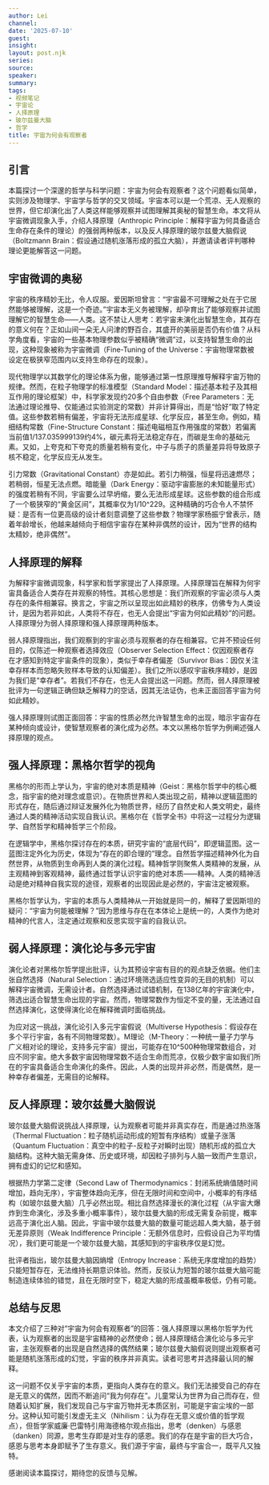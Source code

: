 ```yaml
---
author: Lei
channel: 
date: '2025-07-10'
guest: 
insight: 
layout: post.njk
series: 
source: 
speaker: 
summary: 
tags:
- 视频笔记
- 宇宙论
- 人择原理
- 玻尔兹曼大脑
- 哲学
title: 宇宙为何会有观察者
---
```


## 引言

本篇探讨一个深邃的哲学与科学问题：宇宙为何会有观察者？这个问题看似简单，实则涉及物理学、宇宙学与哲学的交叉领域。宇宙本可以是一个荒凉、无人观察的世界，但它却演化出了人类这样能够观察并试图理解其奥秘的智慧生命。本文将从宇宙微调现象入手，介绍人择原理（Anthropic
Principle：解释宇宙为何具备适合生命存在条件的理论）的强弱两种版本，以及反人择原理的玻尔兹曼大脑假说（Boltzmann
Brain：假设通过随机涨落形成的孤立大脑），并邀请读者评判哪种理论更能解答这一问题。

## 宇宙微调的奥秘

宇宙的秩序精妙无比，令人叹服。爱因斯坦曾言：“宇宙最不可理解之处在于它居然能够被理解，这是一个奇迹。”宇宙本无义务被理解，却孕育出了能够观察并试图理解它的智慧生命——人类。这不禁让人思考：若宇宙未演化出智慧生命，其存在的意义何在？正如山间一朵无人问津的野百合，其盛开的美丽是否仍有价值？从科学角度看，宇宙的一些基本物理参数似乎被精确“微调”过，以支持智慧生命的出现，这种现象被称为宇宙微调（Fine-Tuning
of the
Universe：宇宙物理常数被设定在极狭窄范围内以支持生命存在的现象）。

现代物理学以其数学化的理论体系为傲，能够通过第一性原理推导解释宇宙万物的规律。然而，在粒子物理学的标准模型（Standard
Model：描述基本粒子及其相互作用的理论框架）中，科学家发现约20多个自由参数（Free
Parameters：无法通过理论推导、仅能通过实验测定的常数）并非计算得出，而是“恰好”取了特定值。这些参数若稍有偏差，宇宙将无法形成星球、化学反应，甚至生命。例如，精细结构常数（Fine-Structure
Constant：描述电磁相互作用强度的常数）若偏离当前值1/137.035999139约4%，碳元素将无法稳定存在，而碳是生命的基础元素。又如，上夸克和下夸克的质量若稍有变化，中子与质子的质量差异将导致原子核不稳定，化学反应无从发生。

引力常数（Gravitational
Constant）亦是如此。若引力稍强，恒星将迅速燃尽；若稍弱，恒星无法点燃。暗能量（Dark
Energy：驱动宇宙膨胀的未知能量形式）的强度若稍有不同，宇宙要么过早坍缩，要么无法形成星球。这些参数的组合形成了一个极狭窄的“黄金区间”，其概率仅为1/10^229。这种精确的巧合令人不禁怀疑：是否有一位更高级的设计者刻意调整了这些参数？物理学家杨振宁曾表示，随着年龄增长，他越来越倾向于相信宇宙存在某种非偶然的设计，因为“世界的结构太精妙，绝非偶然”。

## 人择原理的解释

为解释宇宙微调现象，科学家和哲学家提出了人择原理。人择原理旨在解释为何宇宙具备适合人类存在并观察的特性。其核心思想是：我们所观察的宇宙必须与人类存在的条件相兼容。换言之，宇宙之所以呈现出如此精妙的秩序，仿佛专为人类设计，是因为若非如此，人类将不存在，也无人会提出“宇宙为何如此精妙”的问题。人择原理分为弱人择原理和强人择原理两种版本。

弱人择原理指出，我们观察到的宇宙必须与观察者的存在相兼容。它并不预设任何目的，仅陈述一种观察者选择效应（Observer
Selection
Effect：仅因观察者存在才感知到特定宇宙条件的现象），类似于幸存者偏差（Survivor
Bias：因仅关注幸存样本而忽略失败样本导致的认知偏差）。我们之所以感叹宇宙秩序精妙，是因为我们是“幸存者”。若我们不存在，也无人会提出这一问题。然而，弱人择原理被批评为一句逻辑正确但缺乏解释力的空话，因其无法证伪，也未正面回答宇宙为何如此精妙。

强人择原理则试图正面回答：宇宙的性质必然允许智慧生命的出现，暗示宇宙存在某种倾向或设计，使智慧观察者的演化成为必然。本文以黑格尔哲学为例阐述强人择原理的观点。

## 强人择原理：黑格尔哲学的视角

黑格尔的形而上学认为，宇宙的绝对本质是精神（Geist：黑格尔哲学中的核心概念，指宇宙的绝对理念或意识）。在物质世界和人类出现之前，精神以逻辑蓝图的形式存在，随后通过辩证发展外化为物质世界，经历了自然史和人类文明史，最终通过人类的精神活动实现自我认识。黑格尔在《哲学全书》中将这一过程分为逻辑学、自然哲学和精神哲学三个阶段。

在逻辑学中，黑格尔探讨存在的本质，研究宇宙的“底层代码”，即逻辑蓝图。这一蓝图注定外化为历史，体现为“存在的即合理的”理念。自然哲学描述精神外化为自然世界，从物质到生命再到人类的演化过程。精神哲学则聚焦人类精神的发展，从主观精神到客观精神，最终通过哲学认识宇宙的绝对本质——精神。人类的精神活动是绝对精神自我实现的途径，观察者的出现因此是必然的，宇宙注定被观察。

黑格尔哲学认为，宇宙的本质与人类精神从一开始就是同一的，解释了爱因斯坦的疑问：“宇宙为何能被理解？”因为思维与存在在本体论上是统一的，人类作为绝对精神的代言人，注定通过观察和反思实现宇宙的自我认识。

## 弱人择原理：演化论与多元宇宙

演化论者对黑格尔哲学提出批评，认为其预设宇宙有目的的观点缺乏依据。他们主张自然选择（Natural
Selection：通过环境筛选适应性变异的无目的机制）可以解释宇宙微调，无需设计者。自然选择通过试错机制，在138亿年的宇宙演化中，筛选出适合智慧生命出现的宇宙。然而，物理常数作为恒定不变的量，无法通过自然选择演化，这使得演化论在解释微调时面临挑战。

为应对这一挑战，演化论引入多元宇宙假说（Multiverse
Hypothesis：假设存在多个平行宇宙，各有不同物理常数）。M理论（M-Theory：一种统一量子力学与广义相对论的理论，支持多元宇宙）提出，可能存在10^500种物理常数组合，对应不同宇宙。绝大多数宇宙因物理常数不适合生命而荒凉，仅极少数宇宙如我们所在的宇宙具备适合生命演化的条件。因此，人类的出现并非必然，而是偶然，是一种幸存者偏差，无需目的论解释。

## 反人择原理：玻尔兹曼大脑假说

玻尔兹曼大脑假说挑战人择原理，认为观察者可能并非真实存在，而是通过热涨落（Thermal
Fluctuation：粒子随机运动形成的短暂有序结构）或量子涨落（Quantum
Fluctuation：真空中的粒子-反粒子对瞬时出现）随机形成的孤立大脑结构。这种大脑无需身体、历史或环境，却因粒子排列与人脑一致而产生意识，拥有虚幻的记忆和感知。

根据热力学第二定律（Second Law of
Thermodynamics：封闭系统熵值随时间增加，趋向无序），宇宙整体趋向无序，但在无限时间和空间中，小概率的有序结构（如玻尔兹曼大脑）几乎必然出现。相比自然选择漫长的演化过程（从宇宙大爆炸到生命演化，涉及多重小概率事件），玻尔兹曼大脑的形成无需复杂前提，概率远高于演化出人脑。因此，宇宙中玻尔兹曼大脑的数量可能远超人类大脑，基于弱无差异原则（Weak
Indifference
Principle：无额外信息时，应假设自己为平均情况），我们更可能是一个玻尔兹曼大脑，其感知到的宇宙秩序仅是幻觉。

批评者指出，玻尔兹曼大脑因熵增（Entropy
Increase：系统无序度增加的趋势）只能短暂存在，无法维持长期意识体验。然而，反驳认为短暂的玻尔兹曼大脑可能制造连续体验的错觉，且在无限时空下，稳定大脑的形成虽概率极低，仍有可能。

## 总结与反思

本文介绍了三种对“宇宙为何会有观察者”的回答：强人择原理以黑格尔哲学为代表，认为观察者的出现是宇宙精神的必然使命；弱人择原理结合演化论与多元宇宙，主张观察者的出现是自然选择的偶然结果；玻尔兹曼大脑假说则提出观察者可能是随机涨落形成的幻觉，宇宙的秩序并非真实。读者可思考并选择最认同的解释。

这一问题不仅关乎宇宙的本质，更指向人类存在的意义。我们无法接受自己的存在是无意义的偶然，因而不断追问“我为何存在”。儿童常认为世界为自己而存在，但随着认知扩展，我们发现自己与宇宙万物并无本质区别，可能是宇宙尘埃的一部分。这种认知可能引发虚无主义（Nihilism：认为存在无意义或价值的哲学观点），但哲学家威廉·巴雷特引用海德格尔观点指出，思考（denken）与感恩（danken）同源，思考生存即是对生存的感恩。我们的存在是宇宙的巨大巧合，感恩与思考本身即赋予了生存意义。我们源于宇宙，最终与宇宙合一，既平凡又独特。

感谢阅读本篇探讨，期待您的反馈与见解。
